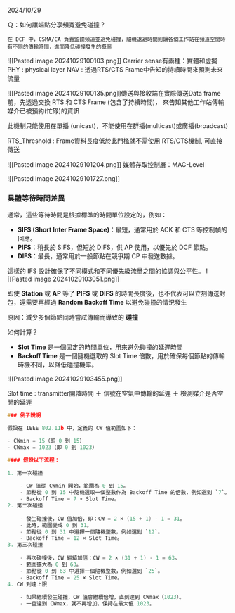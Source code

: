 
2024/10/29

Ｑ：如何讓端點分享頻寬避免碰撞？

	在 DCF 中，CSMA/CA 負責監聽頻道並避免碰撞，隨機退避時間則讓各個工作站在頻道空閒時有不同的傳輸時間，進而降低碰撞發生的概率

![[Pasted image 20241029100103.png]]
Carrier sense有兩種：實體和虛擬
PHY : physical layer
NAV : 透過RTS/CTS Frame中告知的持續時間來預測未來流量



![[Pasted image 20241029100135.png]]傳送與接收端在實際傳送Data frame前，先透過交換 RTS 和 CTS Frame (包含了持續時間)， 來告知其他工作站傳輸媒介已被預約(忙碌)的資訊

此機制只能使用在單播 (unicast)，不能使用在群播(multicast)或廣播(broadcast)

RTS_Threshold : Frame資料長度低於此門檻就不需使用 RTS/CTS機制, 可直接傳送

![[Pasted image 20241029101204.png]]
媒體存取控制層：MAC-Level

![[Pasted image 20241029101727.png]]
### 具體等待時間差異

通常，這些等待時間是根據標準的時間單位設定的，例如：

- **SIFS (Short Inter Frame Space)**：最短，通常用於 ACK 和 CTS 等控制幀的回應。
- **PIFS**：稍長於 SIFS，但短於 DIFS，供 AP 使用，以優先於 DCF 節點。
- **DIFS**：最長，通常用於一般節點在競爭期 CP 中發送數據。

這樣的 IFS 設計確保了不同模式和不同優先級流量之間的協調與公平性。
![[Pasted image 20241029103051.png]]

即使 **Station** 或 **AP** 等了 **PIFS** 或 **DIFS** 的時間長度後，也不代表可以立刻傳送封包，還需要再經過 **Random Backoff Time** 以避免碰撞的情況發生

原因：減少多個節點同時嘗試傳輸而導致的 **碰撞**

如何計算？

- **Slot Time** 是一個固定的時間單位，用來避免碰撞的延遲時間
- **Backoff Time** 是一個隨機選取的 Slot Time 倍數，用於確保每個節點的傳輸時機不同，以降低碰撞機率。


![[Pasted image 20241029103455.png]]

Slot time : transmitter開啟時間 ＋ 信號在空氣中傳輸的延遲 ＋ 檢測媒介是否空閒的延遲

```C
### 例子說明

假設在 IEEE 802.11b 中，定義的 CW 值範圍如下：

- CWmin = 15（即 0 到 15）
- CWmax = 1023（即 0 到 1023）

#### 假設以下流程：

1. 第一次碰撞
    
    - CW 值從 CWmin 開始，範圍為 0 到 15。
    - 節點從 0 到 15 中隨機選取一個整數作為 Backoff Time 的倍數，例如選到 `7`。
    - Backoff Time = 7 × Slot Time。
2. 第二次碰撞
    
    - 發生碰撞後，CW 值加倍，即：CW = 2 × (15 + 1) - 1 = 31。
    - 此時，範圍變成 0 到 31。
    - 節點從 0 到 31 中選擇一個隨機整數，例如選到 `12`。
    - Backoff Time = 12 × Slot Time。
3. 第三次碰撞
    
    - 再次碰撞後，CW 繼續加倍：CW = 2 × (31 + 1) - 1 = 63。
    - 範圍擴大為 0 到 63。
    - 節點從 0 到 63 中選擇一個隨機整數，例如選到 `25`。
    - Backoff Time = 25 × Slot Time。
4. CW 到達上限
    
    - 如果繼續發生碰撞，CW 值會繼續倍增，直到達到 CWmax（1023）。
    - 一旦達到 CWmax，就不再增加，保持在最大值 1023。
```
